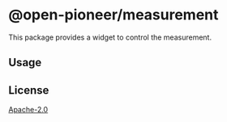 # @open-pioneer/measurement

This package provides a widget to control the measurement.

## Usage

## License

[Apache-2.0](https://www.apache.org/licenses/LICENSE-2.0)
